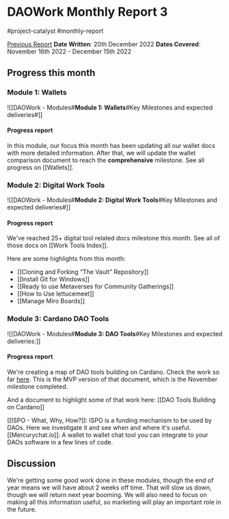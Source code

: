 # DAOWork Monthly Report 3
#project-catalyst #monthly-report

[Previous Report](https://docs.google.com/document/d/1gD45YQOteMvIaeem9VMbAZz_ra_TxrjbAjHwcko1Sls/edit)
**Date Written**: 20th December 2022
**Dates Covered**: November 16th 2022 - December 15th 2022

## Progress this month

### Module 1: Wallets
![[DAOWork - Modules#**Module 1: Wallets**#Key Milestones and expected deliveries#]]

#### Progress report
In this module, our focus this month has been updating all our wallet docs with more detailed information. After that, we will update the wallet comparison document to reach the **comprehensive** milestone. See all progress on [[Wallets]]. 

### Module 2: Digital Work Tools
![[DAOWork - Modules#**Module 2: Digital Work Tools**#Key Milestones and expected deliveries#]]

#### Progress report
We've reached 25+ digital tool related docs milestone this month. See all of those docs on [[Work Tools Index]]. 

Here are some highlights from this month:
- [[Cloning and Forking “The Vault” Repository]]
- [[Install Git for Windows]]
- [[Ready to use Metaverses for Community Gatherings]]
- [[How to Use lettucemeet]]
- [[Manage Miro Boards]]

### Module 3: Cardano DAO Tools
![[DAOWork - Modules#**Module 3: DAO Tools**#Key Milestones and expected deliveries:]]

#### Progress report
We're creating a map of DAO tools building on Cardano. Check the work so far [here](https://docs.google.com/spreadsheets/d/14_RtzWo6jtJjckcDsA15rvZeV87yAflYaomz24nSPtk/edit#gid=0). This is the MVP version of that document, which is the November milestone completed.

And a document to highlight some of that work here: [[DAO Tools Building on Cardano]]

[[ISPO - What, Why, How?]]: ISPO is a funding mechanism to be used by DAOs. Here we investigate it and see when and where it's useful.
[[Mercurychat.io]]: A wallet to wallet chat tool you can integrate to your DAOs software in a few lines of code.

## Discussion
We're getting some good work done in these modules, though the end of year means we will have about 2 weeks off time. That will slow us down, though we will return next year booming. We will also need to focus on making all this information useful, so marketing will play an important role in the future.
